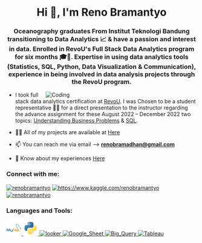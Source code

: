 <h1 align="center">Hi 👋, I'm Reno Bramantyo</h1>
<h3 align="center">Oceanography graduates From Institut Teknologi Bandung transitioning to Data Analytics 📈 & have a passion and interest in data. Enrolled in RevoU's Full Stack Data Analytics program for six months 🎓🎉. Expertise in using data analytics tools (Statistics, SQL, Python, Data Visualization & Communication), experience in being involved in data analysis projects through the RevoU program.</h3>

<img align="right" alt="Coding" width="400" src="https://i.pinimg.com/originals/fc/71/63/fc71635c7f1b09ed30413f59bb749582.gif">

- I took full stack data analytics certification at <a href="https://certificates.revou.co/reno-bramantyo-ramadhan-certificate-completion-fsda21.pdf" target="RevoU">RevoU</a>. I was Chosen to be a student representative 👨‍🎓 for a direct presentation to the instructor regarding the advance assignment for these August 2022 – December 2022 two topics: <a href="https://docs.google.com/spreadsheets/d/13D-KgeznIykhOGdIbzzzN-aiVUVmkbwuVYOQ5Kk3go8/edit?usp=sharing" target="Understanding Business Problems">Understanding Business Problems</a>  & <a href="https://drive.google.com/file/d/1r95CPsx0Xdjy6EPXlUw_oQkKEpQCPjn-/view?usp=share_link" target="SQL">SQL</a>.

- 👨‍💻 All of my projects are available at <a href="https://drive.google.com/file/d/1xRDlQVp58NhPAPYdg5CoDqK8wZ6KsWBA/view?usp=share_link" target="Here">Here</a>

- 📫 You can reach me via email --> **renobramadhan@gmail.com**

- 📄 Know about my experiences <a href="https://drive.google.com/file/d/1xUOpDHCl9TuIk-KptEDNQbo2jb_VJ4PT/view?usp=share_link" target="Here">Here</a>

<h3 align="left">Connect with me:</h3>
<p align="left">
<a href="https://linkedin.com/in/renobramantyo" target="blank"><img align="center" src="https://raw.githubusercontent.com/rahuldkjain/github-profile-readme-generator/master/src/images/icons/Social/linked-in-alt.svg" alt="renobramantyo" height="30" width="40" /></a>
<a href="https://kaggle.com/https://www.kaggle.com/renobramantyo" target="blank"><img align="center" src="https://raw.githubusercontent.com/rahuldkjain/github-profile-readme-generator/master/src/images/icons/Social/kaggle.svg" alt="https://www.kaggle.com/renobramantyo" height="30" width="40" /></a>
<a href="https://public.tableau.com/app/profile/reno1303" target="blank"><img align="center" src="https://cdn.worldvectorlogo.com/logos/tableau-software.svg" alt="renobramantyo" height="30" width="40" /></a>
</p>

<h3 align="left">Languages and Tools:</h3>
<p align="left"> <a href="https://www.mysql.com/" target="_blank" rel="noreferrer"> <img src="https://raw.githubusercontent.com/devicons/devicon/master/icons/mysql/mysql-original-wordmark.svg" alt="mysql" width="40" height="40"/> </a> <a href="https://www.python.org" target="_blank" rel="noreferrer"> <img src="https://raw.githubusercontent.com/devicons/devicon/master/icons/python/python-original.svg" alt="python" width="40" height="40"/> </a> <a href="https://lookerstudio.google.com/overview" target="_blank" rel="noreferrer"> <img src="https://upload.wikimedia.org/wikipedia/commons/4/4c/Looker.svg" alt="looker" width="40" height="40"/> </a> <a href="https://www.google.com/sheets/about/" target="_blank" rel="noreferrer"> <img src="https://upload.wikimedia.org/wikipedia/commons/3/30/Google_Sheets_logo_%282014-2020%29.svg" alt="Google_Sheet" width="40" height="40"/> </a> <a href="https://cloud.google.com/bigquery" target="_blank" rel="noreferrer"> <img src="https://cdn.worldvectorlogo.com/logos/google-bigquery-logo-1.svg" alt="Big_Query" width="40" height="40"/> </a> <a href="https://www.tableau.com/" target="_blank" rel="noreferrer"> <img src="https://cdn.worldvectorlogo.com/logos/tableau-software.svg" alt="Tableau" width="40" height="40"/> </a> </p>

